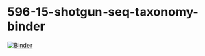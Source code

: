# 596-15-shotgun-seq-taxonomy-binder
[![Binder](https://mybinder.org/badge_logo.svg)](https://mybinder.org/v2/gh/elinneb/596-15-shotgun-seq-taxonomy-binder/HEAD)
